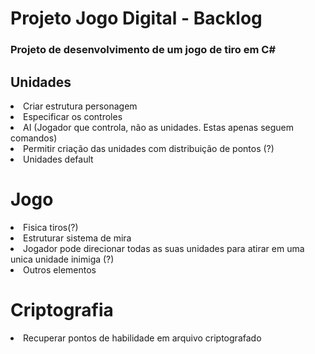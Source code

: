 # Projeto Jogo Digital - Backlog

### Projeto de desenvolvimento de um jogo de tiro em C#

## Unidades
<li>Criar estrutura personagem</li>
<li>Especificar os controles</li>
<li>AI (Jogador que controla, não as unidades. Estas apenas seguem comandos)</li>
<li>Permitir criação das unidades com distribuição de pontos (?)</li>
<li>Unidades default</li>


# Jogo
<li>Fisica tiros(?)</li>
<li>Estruturar sistema de mira</li>
<li>Jogador pode direcionar todas as suas unidades para atirar em uma unica unidade inimiga (?)</li>
<li>Outros elementos</li>

# Criptografia
<li> Recuperar pontos de habilidade em arquivo criptografado </li>
